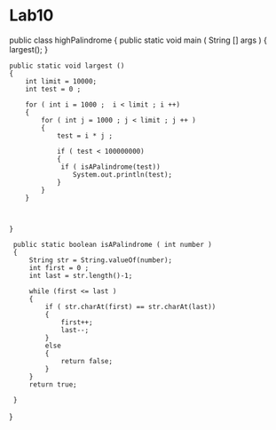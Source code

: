 # Lab10
public class highPalindrome 
{
	public static void main ( String [] args )
	{
		largest();
	}
	
	public static void largest ()
	{
		int limit = 10000;
		int test = 0 ;
		
		for ( int i = 1000 ;  i < limit ; i ++)
		{
			for ( int j = 1000 ; j < limit ; j ++ )
			{
				test = i * j ;
				
				if ( test < 100000000)
				{
				 if ( isAPalindrome(test))
					System.out.println(test);	
				}		
			}
		}
		
		
		
	}

	 public static boolean isAPalindrome ( int number )
	 {
		 String str = String.valueOf(number);
		 int first = 0 ; 
		 int last = str.length()-1;
		
		 while (first <= last )
		 {
			 if ( str.charAt(first) == str.charAt(last))
			 {
				 first++;
				 last--;
			 }
			 else 
			 {
				 return false; 
			 }
		 }
		 return true; 
		 
	 }	
}
